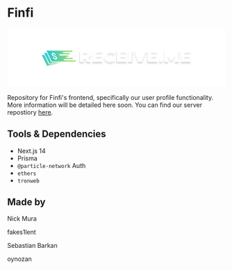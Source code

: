 # Finfi 

![receive](public/receive-banner.png)


Repository for Finfi's frontend, specifically our user profile functionality. More information will be detailed here soon. You can find our server repostiory [here](https://github.com/receiveme/server). 


##  Tools & Dependencies
- Next.js 14
- Prisma
- `@particle-network` Auth
- `ethers`
- `tronweb`

## Made by
Nick Mura

fakes1lent

Sebastian Barkan

oynozan